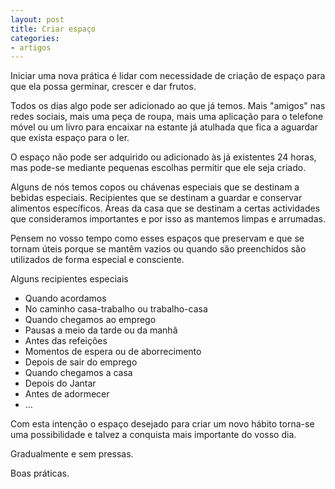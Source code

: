 ```yaml
---
layout: post
title: Criar espaço 
categories:
- artigos
---
```

Iniciar uma nova prática é lidar com necessidade de criação de espaço para que ela possa germinar, crescer e dar frutos.
 
Todos os dias algo pode ser adicionado ao que já temos. Mais "amigos" nas redes sociais, mais uma peça de roupa, mais uma aplicação para o telefone móvel ou um livro para encaixar na estante já atulhada que fica a aguardar que exista espaço para o ler. 

O espaço não pode ser adquirido ou adicionado às já existentes 24 horas, mas pode-se mediante pequenas escolhas permitir que ele seja criado. 

Alguns de nós temos copos ou chávenas especiais que se destinam a bebidas especiais. Recipientes que se destinam a guardar e conservar alimentos específicos. Áreas da casa que se destinam a certas actividades que consideramos importantes e por isso as mantemos limpas e arrumadas. 

Pensem no vosso tempo como esses espaços que preservam e que se tornam úteis porque se mantêm vazios ou quando são preenchidos são utilizados de forma especial e consciente. 

Alguns recipientes especiais 

+ Quando acordamos
+ No caminho casa-trabalho ou trabalho-casa
+ Quando chegamos ao emprego
+ Pausas a meio da tarde ou da manhã
+ Antes das refeições
+ Momentos de espera ou de aborrecimento
+ Depois de sair do emprego
+ Quando chegamos a casa
+ Depois do Jantar
+ Antes de adormecer
+ …

Com esta intenção o espaço desejado para criar um novo hábito torna-se uma possibilidade e talvez a conquista mais importante do vosso dia. 

Gradualmente e sem pressas.

Boas práticas.
